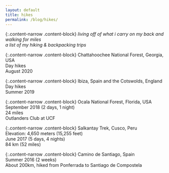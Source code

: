 ```yaml
---
layout: default
title: hikes
permalink: /blog/hikes/
---
```


{:.content-narrow .content-block}
*living off of what i carry on my back and walking for miles*<br>
*a list of my hiking & backpacking trips*

{:.content-narrow .content-block}
Chattahoochee National Forest, Georgia, USA<br>
Day hikes<br>
August 2020

{:.content-narrow .content-block}
Ibiza, Spain and the Cotswolds, England<br>
Day hikes<br>
Summer 2019

{:.content-narrow .content-block}
Ocala National Forest, Florida, USA<br>
September 2018 (2 days, 1 night)<br>
24 miles<br> 
Outlanders Club at UCF

{:.content-narrow .content-block}
Salkantay Trek, Cusco, Peru<br> 
Elevation: 4,650 meters (15,255 feet)<br>
June 2017 (5 days, 4 nights)<br>
84 km (52 miles)

{:.content-narrow .content-block}
Camino de Santiago, Spain<br>
Summer 2016 (2 weeks)<br>
About 200km, hiked from Ponferrada to Santiago de Compostela